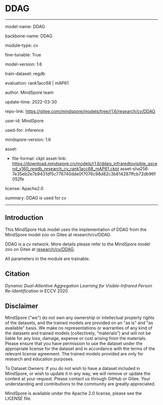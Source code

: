 # DDAG

---

model-name: DDAG

backbone-name: DDAG

module-type: cv

fine-tunable: True

model-version: 1.6

train-dataset: regdb

evaluation: rank1acc68 | mAP61

author: MindSpore team

update-time: 2022-03-30

repo-link: <https://gitee.com/mindspore/models/tree/r1.6/research/cv/DDAG>

user-id: MindSpore

used-for: inference

mindspore-version: 1.6

asset:

-
    file-format: ckpt
    asset-link: <https://download.mindspore.cn/models/r1.6/ddag_infraredtovisible_ascend_v160_regdb_research_cv_rank1acc68_mAP61.ckpt>
    asset-sha256: 7e35eb2e7b9431df5c776740dde0f7076c98d82c3b814287ffcb72db96f052fe

license: Apache2.0

summary: DDAG is used for cv

---

## Introduction

This MindSpore Hub model uses the implementation of DDAG from the MindSpore model zoo on Gitee at research/cv/DDAG.

DDAG is a cv network. More details please refer to the MindSpore model zoo on Gitee at [research/cv/DDAG](https://gitee.com/mindspore/models/blob/r1.6/research/cv/DDAG/README.md).

All parameters in the module are trainable.

## Citation

*Dynamic Dual-Attentive Aggregation Learning for Visible-Infrared Person Re-Identification* in ECCV 2020

## Disclaimer

MindSpore ("we") do not own any ownership or intellectual property rights of the datasets, and the trained models are provided on an "as is" and "as available" basis. We make no representations or warranties of any kind of the datasets and trained models (collectively, “materials”) and will not be liable for any loss, damage, expense or cost arising from the materials. Please ensure that you have permission to use the dataset under the appropriate license for the dataset and in accordance with the terms of the relevant license agreement. The trained models provided are only for research and education purposes.

To Dataset Owners: If you do not wish to have a dataset included in MindSpore, or wish to update it in any way, we will remove or update the content at your request. Please contact us through GitHub or Gitee. Your understanding and contributions to the community are greatly appreciated.

MindSpore is available under the Apache 2.0 license, please see the LICENSE file.
